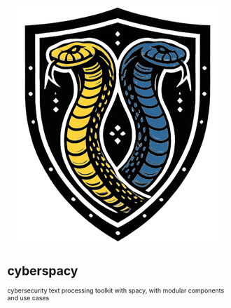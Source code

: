 <p align="center">
    <img src="./images/cyberspacy_logo_v2.png">
</p>

# cyberspacy
cybersecurity text processing toolkit with spacy, with modular components and use cases
